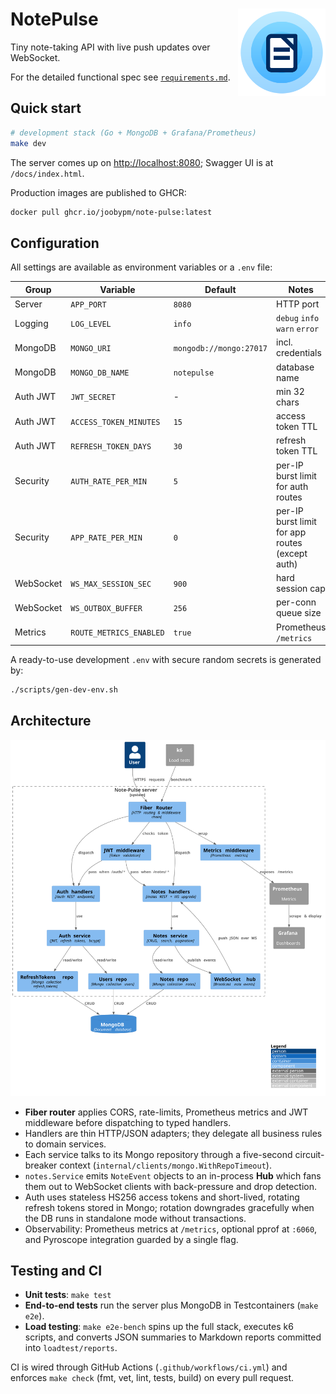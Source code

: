 # NotePulse <img src="assets/logo.svg" alt="NotePulse logo" width="140" align="right">

Tiny note-taking API with live push updates over WebSocket.

For the detailed functional spec see [`requirements.md`](requirements.md).

## Quick start

```bash
# development stack (Go + MongoDB + Grafana/Prometheus)
make dev
```

The server comes up on [http://localhost:8080](http://localhost:8080); Swagger
UI is at `/docs/index.html`.

Production images are published to GHCR:

```bash
docker pull ghcr.io/joobypm/note-pulse:latest
```

## Configuration

All settings are available as environment variables or a `.env` file:

| Group     | Variable                | Default                 | Notes                                           |
| --------- | ----------------------- | ----------------------- | ----------------------------------------------- |
| Server    | `APP_PORT`              | `8080`                  | HTTP port                                       |
| Logging   | `LOG_LEVEL`             | `info`                  | `debug` `info` `warn` `error`                   |
| MongoDB   | `MONGO_URI`             | `mongodb://mongo:27017` | incl. credentials                               |
| MongoDB   | `MONGO_DB_NAME`         | `notepulse`             | database name                                   |
| Auth JWT  | `JWT_SECRET`            | -                       | min 32 chars                                    |
| Auth JWT  | `ACCESS_TOKEN_MINUTES`  | `15`                    | access token TTL                                |
| Auth JWT  | `REFRESH_TOKEN_DAYS`    | `30`                    | refresh token TTL                               |
| Security  | `AUTH_RATE_PER_MIN`     | `5`                     | per-IP burst limit for auth routes              |
| Security  | `APP_RATE_PER_MIN`      | `0`                     | per-IP burst limit for app routes (except auth) |
| WebSocket | `WS_MAX_SESSION_SEC`    | `900`                   | hard session cap                                |
| WebSocket | `WS_OUTBOX_BUFFER`      | `256`                   | per-conn queue size                             |
| Metrics   | `ROUTE_METRICS_ENABLED` | `true`                  | Prometheus `/metrics`                           |

A ready-to-use development `.env` with secure random secrets is generated by:

```bash
./scripts/gen-dev-env.sh
```

## Architecture

<img src="assets/c4-c2.svg" alt="Component diagram" width="720">

- **Fiber router** applies CORS, rate-limits, Prometheus metrics and JWT
  middleware before dispatching to typed handlers.
- Handlers are thin HTTP/JSON adapters; they delegate all business rules to
  domain services.
- Each service talks to its Mongo repository through a five-second
  circuit-breaker context (`internal/clients/mongo.WithRepoTimeout`).
- `notes.Service` emits `NoteEvent` objects to an in-process **Hub** which fans
  them out to WebSocket clients with back-pressure and drop detection.
- Auth uses stateless HS256 access tokens and short-lived, rotating refresh
  tokens stored in Mongo; rotation downgrades gracefully when the DB runs in
  standalone mode without transactions.
- Observability: Prometheus metrics at `/metrics`, optional pprof at `:6060`,
  and Pyroscope integration guarded by a single flag.

## Testing and CI

- **Unit tests**: `make test`
- **End-to-end tests** run the server plus MongoDB in Testcontainers
  (`make e2e`).
- **Load testing**: `make e2e-bench` spins up the full stack, executes k6
  scripts, and converts JSON summaries to Markdown reports committed into
  `loadtest/reports`.

CI is wired through GitHub Actions (`.github/workflows/ci.yml`) and enforces
`make check` (fmt, vet, lint, tests, build) on every pull request.
